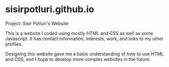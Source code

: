 # sisirpotluri.github.io

Project: Sisir Potluri's Website

This is a website I coded using mostly HTML and CSS as well as some Javascript. 
It has contact information, interests, work, and links to my other profiles.

Designing this website gave me a basic understanding of how to use HTML and CSS, and I hope to develop more complex websites in the future. 
